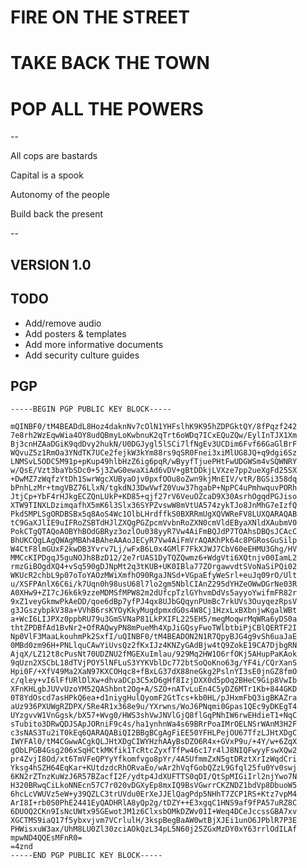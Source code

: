 # FIRE ON THE STREET

# TAKE BACK THE TOWN

# POP ALL THE POWERS

--

All cops are bastards

Capital is a spook

Autonomy of the people

Build back the present

--

## VERSION 1.0

## TODO

* Add/remove audio
* Add posters & templates
* Add more informative documents
* Add security culture guides

## PGP

    -----BEGIN PGP PUBLIC KEY BLOCK-----
    
    mQINBF0/tM4BEADdL8Hoz4daknNv7cOlN1YHFslhK9K95hZDPGktQY/8fPqzf242
    7e8rh2WzEqwWia4OY8udQBmyLoKwbnuK2qTrt6oWDq7ICxEQuZQw/EylInTJX1Xm
    Bj3cnHZAaDGiK9qdDvy2hukN/U0DGJygl5lSCi7lfNgEv3UCDim6Fvf66GaGlBrF
    WQvuZ5z1RmOa3YNdTK7UCe2fejkW3kYm88rs9qSR0Fnei3xiMlUG8JQ+q9dgi6Sz
    LNMSvL5ODC5M91p+pKup49hlbHzZ6ig6pqR/wByyfTjuePHtFwUDGWSm4vSQWNRY
    w/QsE/Vzt3baYbSDc0+5j3ZwG0ewaXiAd6vDV+gBtDDkjLVXze7pp2ueXgFd25SX
    +DwMZ7zWqfzYtDh1SwrWgcXUByaOjv0pxfOOu8oZwn9kjMnEIV/vtR/BGSi358dq
    bPnhLzMr+tmgVBZ76LlxN/tgkdNJ3DwVwfZ0Vuw37hgabP+NpPC4uPmhwquvPORh
    JtjCp+YbF4rHJkgECZQnLUkP+KD85+qjf27rV6VeuOZcaD9X30AsrhOgqdPGJiso
    XTW9TINXLDzimqafhX5mK6l3Slx36SYPZvswW8mVtUA574zykTJo8JnMhG7eIzfQ
    PkdSMPLSgORDBSBx5q8AoS4Wc1OlbLHrdffkS0BXRRmUgXQVWReFV8LUXQARAQAB
    tC9GaXJlIE9uIFRoZSBTdHJlZXQgPGZpcmVvbnRoZXN0cmVldEByaXNldXAubmV0
    PokCTgQTAQoAOBYhBOdGBRyz3ozlOu038yyR7Vw4AiFmBQJdP7TOAhsDBQsJCAcC
    BhUKCQgLAgQWAgMBAh4BAheAAAoJECyR7Vw4AiFmVrAQAKhPk64c8PGRosGuSilp
    W4CtF8lmGUxF2kwDB3Yvrv7Lj/wFxB6L0x4GMlF7FkXJWJ7CbV60eEHMU3Ghg/HV
    MMCcKIPDgqJ5guNOJh8BzD12/2e7rUAS1DyTQZQwmz6+WdgVti6XQtnjv00IamL2
    rmzGiBOgdXQ4+vSq590gDJNpMt2q3tKUB+UK0IBla77ZOrgawvdtSVoNaSiPQi02
    WKUcR2chbL9p07oToYAOzMWiXmfhO90RgaJNSd+VGpaEfyWeSrl+euJq09rO/Ult
    u/XSFPAnlX6C6i/k7Uqn0h98usU68l7lo2gm5NblCIAnZ295dYHZeOWwDGrNe03R
    A0XHw9+ZI7cJ6k6k9zzeMDMSfMPW82m2dUfcpTzlGYhvmDdVs5ayyoYwifmFR82r
    9xZ1veyGkmwPkAeDD/qoe6dBp7yfPJ4qx8UJbGQqynPUmBc7rkUVs3OuyqezRpsV
    g3JGszybpkV38a+VVhB6rsKYOyKkyMugdpmxdG0s4W8Cj1HzxLxBXbnjwKgalWBt
    a+WcI6LIJPXz0ppbRU79u3GmSVNaP81LkPXIFL225EH5/megMoqwrMqWRa6yDS0a
    thtZPDBfAd1BvNr2+OfRAQwyPN8mPueMh4XpJiGQsyFwoTWlbtbiPjCBlQERTF2I
    Np0VlF3MaaLkouhmPk2SxfI/uQINBF0/tM4BEADON2N1R7QpyBJG4g9vSh6uaJaE
    0MBd0zm96H+PNLlquCAwYiUvsQz2fKxIJz4KNZyGAdBjw4tQ9ZokE19CA7DjbgRN
    AjqX/LZ12t8cPusNt70UDZNU2fMGEXuImlau/929Mq2HW1O6rfOKj5AHupPaKAok
    9qUzn2XSCbL18dTVjPOY5lNFLuS3YYKVblDc772btSoQoKno63g/YF4i/CQrXanS
    Hpi0F/+XfV49Ma2XaN97KXCOHqc8+fBxLG37dX88neGkg2PslnYI3sE0jnGZ8fmO
    c/qley+vI6lFfURlDlXw+dhvaDCp3C5xD6gHf8IzjDXX0d5pOq2BHeC9Gip8VwIb
    XFnKHLgbJUVvUzoYM52QAShbnt2Og+A/SZO+nATvLuEn4C5yDZ6MTr1Kb+844GKD
    0T8YdOscd7asHPkQ6ea+d1niygHulQyomF2GtTcs+kb0HL/pJHxmFbQ3igBKAZra
    aUz936PXUWgRZDPX/5Re4R1x368e9u/YXrwns/WoJ6PNqmi0Gpas1QEc9yDKEgT4
    UYzgvvW1VnGgsk/bX57+Wvg0/HWS3shVwJNVlGjQ8flGqPNhIW6rwEHdieT1+NqC
    sTubito3DRwQDJSApJORniF9c4s/ha1ynhnWa4s69BRrPoaIMrOELNSrWAnM3H2F
    c3sNAS3Tu2iT0kEq6QARAQABiQI2BBgBCgAgFiEE50YFHLPejOU67TfzLJHtXDgC
    IWYFAl0/tM4CGwwACgkQLJHtXDgCIWYHzhAAyBsDZO6R4x+GVxP9u/+4Y/w+6ZqX
    gObLPGB4Gsg206xSqHCtkMKfik1TcRtcZyxfTfPw46c17r4lJ8NIQFwyyFswXQw2
    pr4ZvjI8Od/xt6TmVFeQPYyYfkomfvgo8pYr/4A5UfmmZxN5gtDRztXrIzWqdCri
    Yksg4hSZH64EqKar+KUtdzdcRhORvaEo/wAr2hVqfGobQZzL9Gfql25fu0Yv0swj
    6KN2rZTnzKuWzJ6R57BZacfI2F/ydtp4JdXUFTTS0qDI/QtSpMIGiIrl2njYwo7N
    H320BRwqCiLkoNNEcn57C7r020vDGXyEp8mxIQ9BsVGwrrCKZNDZ1bdVp8DbuoW5
    6hcLcVWUVz5eW+y39QZLC3trUVdu0ErXeJJElQagPdp5NHhT7ZCP1RS+Ktz7vpM4
    ArI8I+rb0S0PhE2441EyQADHRlA8yQp2g/tDZY++E3xgqC1HNS9af9fPA57uRZ8C
    6DUOQ2CKn9IsNcUWtx95GEwotJM1z6ClxsbOMkDZWv01I+Weq4DCeJccssGBA7xv
    XGCTMS9iaQ17f5ybxvjvm7VCrlulH/3kspBegBaAW0wtBjXJEi1unO6JPblR7P3E
    PHWisxuW3ax/UhM8LU0Zl30zciAOkQzL34pL5N60j25ZGxMzDY0xY63rrlOdILAf
    mpwND4QQEsMFnR0=
    =4znd
    -----END PGP PUBLIC KEY BLOCK-----

